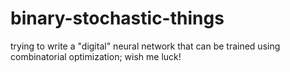 # binary-stochastic-things
trying to write a "digital" neural network that can be trained using combinatorial optimization; wish me luck!
